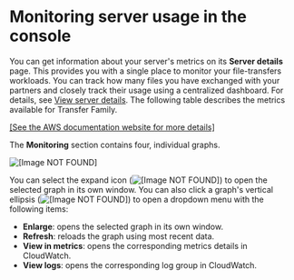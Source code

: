 # Monitoring server usage in the console<a name="monitor-usage-transfer-console"></a>

 You can get information about your server's metrics on its **Server details** page\. This provides you with a single place to monitor your file\-transfers workloads\. You can track how many files you have exchanged with your partners and closely track their usage using a centralized dashboard\. For details, see [View server details](configuring-servers-view-info.md)\. The following table describes the metrics available for Transfer Family\. 

[\[See the AWS documentation website for more details\]](http://docs.aws.amazon.com/transfer/latest/userguide/monitor-usage-transfer-console.html)

 The **Monitoring** section contains four, individual graphs\. 

![\[Image NOT FOUND\]](http://docs.aws.amazon.com/transfer/latest/userguide/images/metrics.png)

 You can select the expand icon \(![\[Image NOT FOUND\]](http://docs.aws.amazon.com/transfer/latest/userguide/images/expand.png)\) to open the selected graph in its own window\. You can also click a graph's vertical ellipsis \(![\[Image NOT FOUND\]](http://docs.aws.amazon.com/transfer/latest/userguide/images/vertical-ellipsis.png)\) to open a dropdown menu with the following items: 
+ **Enlarge**: opens the selected graph in its own window\.
+ **Refresh**: reloads the graph using most recent data\.
+ **View in metrics**: opens the corresponding metrics details in CloudWatch\.
+ **View logs**: opens the corresponding log group in CloudWatch\.